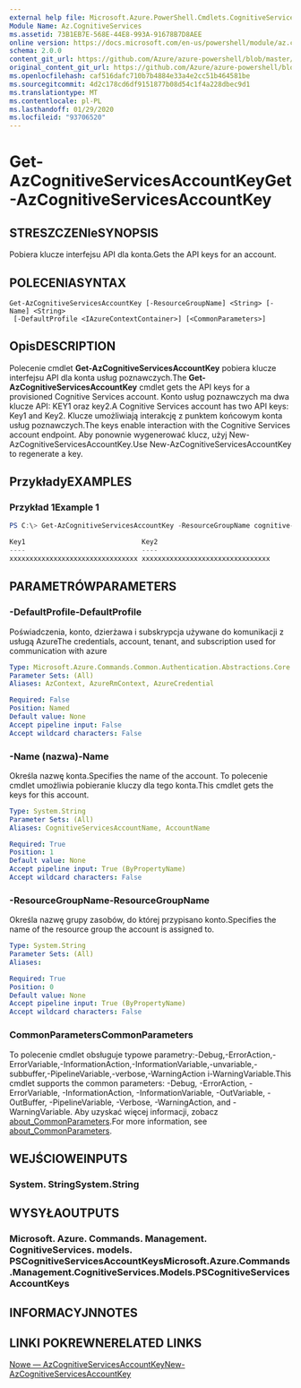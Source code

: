 ```yaml
---
external help file: Microsoft.Azure.PowerShell.Cmdlets.CognitiveServices.dll-Help.xml
Module Name: Az.CognitiveServices
ms.assetid: 73B1EB7E-568E-44E8-993A-91678B7D8AEE
online version: https://docs.microsoft.com/en-us/powershell/module/az.cognitiveservices/get-azcognitiveservicesaccountkey
schema: 2.0.0
content_git_url: https://github.com/Azure/azure-powershell/blob/master/src/CognitiveServices/CognitiveServices/help/Get-AzCognitiveServicesAccountKey.md
original_content_git_url: https://github.com/Azure/azure-powershell/blob/master/src/CognitiveServices/CognitiveServices/help/Get-AzCognitiveServicesAccountKey.md
ms.openlocfilehash: caf516dafc710b7b4884e33a4e2cc51b464581be
ms.sourcegitcommit: 4d2c178cd6df9151877b08d54c1f4a228dbec9d1
ms.translationtype: MT
ms.contentlocale: pl-PL
ms.lasthandoff: 01/29/2020
ms.locfileid: "93706520"
---
```

# <span data-ttu-id="6a92c-101">Get-AzCognitiveServicesAccountKey</span><span class="sxs-lookup"><span data-stu-id="6a92c-101">Get-AzCognitiveServicesAccountKey</span></span>

## <span data-ttu-id="6a92c-102">STRESZCZENIe</span><span class="sxs-lookup"><span data-stu-id="6a92c-102">SYNOPSIS</span></span>
<span data-ttu-id="6a92c-103">Pobiera klucze interfejsu API dla konta.</span><span class="sxs-lookup"><span data-stu-id="6a92c-103">Gets the API keys for an account.</span></span>

## <span data-ttu-id="6a92c-104">POLECENIA</span><span class="sxs-lookup"><span data-stu-id="6a92c-104">SYNTAX</span></span>

```
Get-AzCognitiveServicesAccountKey [-ResourceGroupName] <String> [-Name] <String>
 [-DefaultProfile <IAzureContextContainer>] [<CommonParameters>]
```

## <span data-ttu-id="6a92c-105">Opis</span><span class="sxs-lookup"><span data-stu-id="6a92c-105">DESCRIPTION</span></span>
<span data-ttu-id="6a92c-106">Polecenie cmdlet **Get-AzCognitiveServicesAccountKey** pobiera klucze interfejsu API dla konta usług poznawczych.</span><span class="sxs-lookup"><span data-stu-id="6a92c-106">The **Get-AzCognitiveServicesAccountKey** cmdlet gets the API keys for a provisioned Cognitive Services account.</span></span>
<span data-ttu-id="6a92c-107">Konto usług poznawczych ma dwa klucze API: KEY1 oraz key2.</span><span class="sxs-lookup"><span data-stu-id="6a92c-107">A Cognitive Services account has two API keys: Key1 and Key2.</span></span>
<span data-ttu-id="6a92c-108">Klucze umożliwiają interakcję z punktem końcowym konta usług poznawczych.</span><span class="sxs-lookup"><span data-stu-id="6a92c-108">The keys enable interaction with the Cognitive Services account endpoint.</span></span>
<span data-ttu-id="6a92c-109">Aby ponownie wygenerować klucz, użyj New-AzCognitiveServicesAccountKey.</span><span class="sxs-lookup"><span data-stu-id="6a92c-109">Use New-AzCognitiveServicesAccountKey to regenerate a key.</span></span>

## <span data-ttu-id="6a92c-110">Przykłady</span><span class="sxs-lookup"><span data-stu-id="6a92c-110">EXAMPLES</span></span>

### <span data-ttu-id="6a92c-111">Przykład 1</span><span class="sxs-lookup"><span data-stu-id="6a92c-111">Example 1</span></span>
```powershell
PS C:\> Get-AzCognitiveServicesAccountKey -ResourceGroupName cognitive-services-resource-group -name myluis

Key1                             Key2
----                             ----
xxxxxxxxxxxxxxxxxxxxxxxxxxxxxxxx xxxxxxxxxxxxxxxxxxxxxxxxxxxxxxxx
```

## <span data-ttu-id="6a92c-112">PARAMETRÓW</span><span class="sxs-lookup"><span data-stu-id="6a92c-112">PARAMETERS</span></span>

### <span data-ttu-id="6a92c-113">-DefaultProfile</span><span class="sxs-lookup"><span data-stu-id="6a92c-113">-DefaultProfile</span></span>
<span data-ttu-id="6a92c-114">Poświadczenia, konto, dzierżawa i subskrypcja używane do komunikacji z usługą Azure</span><span class="sxs-lookup"><span data-stu-id="6a92c-114">The credentials, account, tenant, and subscription used for communication with azure</span></span>

```yaml
Type: Microsoft.Azure.Commands.Common.Authentication.Abstractions.Core.IAzureContextContainer
Parameter Sets: (All)
Aliases: AzContext, AzureRmContext, AzureCredential

Required: False
Position: Named
Default value: None
Accept pipeline input: False
Accept wildcard characters: False
```

### <span data-ttu-id="6a92c-115">-Name (nazwa)</span><span class="sxs-lookup"><span data-stu-id="6a92c-115">-Name</span></span>
<span data-ttu-id="6a92c-116">Określa nazwę konta.</span><span class="sxs-lookup"><span data-stu-id="6a92c-116">Specifies the name of the account.</span></span>
<span data-ttu-id="6a92c-117">To polecenie cmdlet umożliwia pobieranie kluczy dla tego konta.</span><span class="sxs-lookup"><span data-stu-id="6a92c-117">This cmdlet gets the keys for this account.</span></span>

```yaml
Type: System.String
Parameter Sets: (All)
Aliases: CognitiveServicesAccountName, AccountName

Required: True
Position: 1
Default value: None
Accept pipeline input: True (ByPropertyName)
Accept wildcard characters: False
```

### <span data-ttu-id="6a92c-118">-ResourceGroupName</span><span class="sxs-lookup"><span data-stu-id="6a92c-118">-ResourceGroupName</span></span>
<span data-ttu-id="6a92c-119">Określa nazwę grupy zasobów, do której przypisano konto.</span><span class="sxs-lookup"><span data-stu-id="6a92c-119">Specifies the name of the resource group the account is assigned to.</span></span>

```yaml
Type: System.String
Parameter Sets: (All)
Aliases:

Required: True
Position: 0
Default value: None
Accept pipeline input: True (ByPropertyName)
Accept wildcard characters: False
```

### <span data-ttu-id="6a92c-120">CommonParameters</span><span class="sxs-lookup"><span data-stu-id="6a92c-120">CommonParameters</span></span>
<span data-ttu-id="6a92c-121">To polecenie cmdlet obsługuje typowe parametry:-Debug,-ErrorAction,-ErrorVariable,-InformationAction,-InformationVariable,-unvariable,-subbuffer,-PipelineVariable,-verbose,-WarningAction i-WarningVariable.</span><span class="sxs-lookup"><span data-stu-id="6a92c-121">This cmdlet supports the common parameters: -Debug, -ErrorAction, -ErrorVariable, -InformationAction, -InformationVariable, -OutVariable, -OutBuffer, -PipelineVariable, -Verbose, -WarningAction, and -WarningVariable.</span></span> <span data-ttu-id="6a92c-122">Aby uzyskać więcej informacji, zobacz [about_CommonParameters](https://go.microsoft.com/fwlink/?LinkID=113216).</span><span class="sxs-lookup"><span data-stu-id="6a92c-122">For more information, see [about_CommonParameters](https://go.microsoft.com/fwlink/?LinkID=113216).</span></span>

## <span data-ttu-id="6a92c-123">WEJŚCIOWE</span><span class="sxs-lookup"><span data-stu-id="6a92c-123">INPUTS</span></span>

### <span data-ttu-id="6a92c-124">System. String</span><span class="sxs-lookup"><span data-stu-id="6a92c-124">System.String</span></span>

## <span data-ttu-id="6a92c-125">WYSYŁA</span><span class="sxs-lookup"><span data-stu-id="6a92c-125">OUTPUTS</span></span>

### <span data-ttu-id="6a92c-126">Microsoft. Azure. Commands. Management. CognitiveServices. models. PSCognitiveServicesAccountKeys</span><span class="sxs-lookup"><span data-stu-id="6a92c-126">Microsoft.Azure.Commands.Management.CognitiveServices.Models.PSCognitiveServicesAccountKeys</span></span>

## <span data-ttu-id="6a92c-127">INFORMACYJN</span><span class="sxs-lookup"><span data-stu-id="6a92c-127">NOTES</span></span>

## <span data-ttu-id="6a92c-128">LINKI POKREWNE</span><span class="sxs-lookup"><span data-stu-id="6a92c-128">RELATED LINKS</span></span>

[<span data-ttu-id="6a92c-129">Nowe — AzCognitiveServicesAccountKey</span><span class="sxs-lookup"><span data-stu-id="6a92c-129">New-AzCognitiveServicesAccountKey</span></span>](./New-AzCognitiveServicesAccountKey.md)


